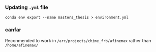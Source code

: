 ### Updating `.yml` file

`conda env export --name masters_thesis > environment.yml`


### canfar
Reconmended to work in `/arc/projects/chime_frb/afinemax` rather than `/home/afinemax/`



